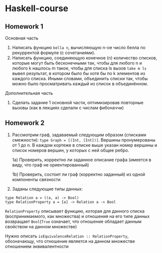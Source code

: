 # Haskell-course

## Homework 1

Основная часть
1) Написать функцию `bella n`, вычисляющую n-ое число белла по рекуррентой формуле (с сочетаниями).
2) Написать функцию, соединяющую конечное (n) количество списков, которые могут быть бесконечными так, чтобы для любого n и любого k нашлось m такое, чтобы для списка ls вызов `take m ls` вывел результат, в котором было бы хотя бы по k элементов из каждого списка. Иными словами, объединить списки так, чтобы можно было просматривать каждый из список в объединённом.

Дополнительная часть
1) Сделать задание 1 основной части, оптимизировав повторные вызовы (как в лекциях сделали с числам фибоначчи)

## Homework 2

1) Рассмотрим граф, задаваемый следующим образом (списками смежности): `type Graph = [(Int, [Int])]`. Вершины пронумерованы от 1 до n. В каждом кортеже в списке выше указан номер вершины и список номеров вершин, у которых с ней общее ребро.

    1a) Проверить, корректно ли заданное описание графа (имеется в виду, что граф не ориентированный)

    1b) Проверить, состоит ли граф (корректно заданный) из одной компоненты связности

2) Заданы следующие типы данных:

```
type Relation a = ((a, a) -> Bool)
type RelationProperty a = [a] -> Relation a -> Bool
```

`RelationProperty` описывает функцию, которая для данного списка (воспринимаемого, как множества) и отношения на его типе данных возвращает `Bool`(`True` означает, что отношение обладает данным свойством на данном множестве)

Нужно описать `isEquivalenceRelation :: RelationProperty`, обозначающу, что отношение является на данном множестве отношением эквивалентности